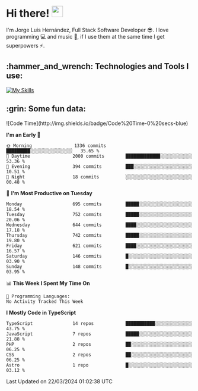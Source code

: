 <h1 align="left">
 <abc>
  <br>Hi there! <img src="https://user-images.githubusercontent.com/42378118/110234147-e3259600-7f4e-11eb-95be-0c4047144dea.gif" width="30"><br>
 </abc>
</h1>

I'm Jorge Luis Hernández, Full Stack Software Developer :sunglasses:. I love programming :computer: and music :musical_score:, if I use them at the same time I get superpowers :zap:. 


<h2 align="left">:hammer_and_wrench: Technologies and Tools I use:</h2>

[![My Skills](https://skillicons.dev/icons?i=js,ts,html,css,py,vue,react,next,nest,postgres,mysql)](https://skillicons.dev)

<h2 align="left">:grin: Some fun data:</h2>
<!--START_SECTION:waka-->
![Code Time](http://img.shields.io/badge/Code%20Time-0%20secs-blue)

**I'm an Early 🐤** 

```text
🌞 Morning                1336 commits        █████████░░░░░░░░░░░░░░░░   35.65 % 
🌆 Daytime                2000 commits        █████████████░░░░░░░░░░░░   53.36 % 
🌃 Evening                394 commits         ███░░░░░░░░░░░░░░░░░░░░░░   10.51 % 
🌙 Night                  18 commits          ░░░░░░░░░░░░░░░░░░░░░░░░░   00.48 % 
```
📅 **I'm Most Productive on Tuesday** 

```text
Monday                   695 commits         █████░░░░░░░░░░░░░░░░░░░░   18.54 % 
Tuesday                  752 commits         █████░░░░░░░░░░░░░░░░░░░░   20.06 % 
Wednesday                644 commits         ████░░░░░░░░░░░░░░░░░░░░░   17.18 % 
Thursday                 742 commits         █████░░░░░░░░░░░░░░░░░░░░   19.80 % 
Friday                   621 commits         ████░░░░░░░░░░░░░░░░░░░░░   16.57 % 
Saturday                 146 commits         █░░░░░░░░░░░░░░░░░░░░░░░░   03.90 % 
Sunday                   148 commits         █░░░░░░░░░░░░░░░░░░░░░░░░   03.95 % 
```


📊 **This Week I Spent My Time On** 

```text
💬 Programming Languages: 
No Activity Tracked This Week
```

**I Mostly Code in TypeScript** 

```text
TypeScript               14 repos            ███████████░░░░░░░░░░░░░░   43.75 % 
JavaScript               7 repos             █████░░░░░░░░░░░░░░░░░░░░   21.88 % 
PHP                      2 repos             ██░░░░░░░░░░░░░░░░░░░░░░░   06.25 % 
CSS                      2 repos             ██░░░░░░░░░░░░░░░░░░░░░░░   06.25 % 
Astro                    1 repo              █░░░░░░░░░░░░░░░░░░░░░░░░   03.12 % 
```




 Last Updated on 22/03/2024 01:02:38 UTC
<!--END_SECTION:waka-->
